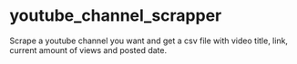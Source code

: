 # youtube_channel_scrapper
Scrape a youtube channel you want and get a csv file with video title, link, current amount of views and posted date.
